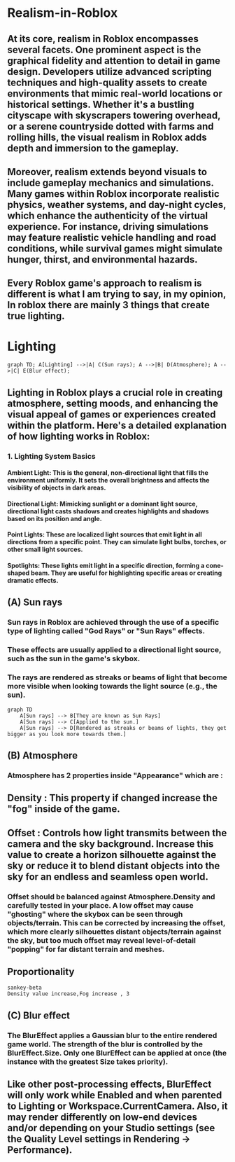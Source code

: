 # Realism-in-Roblox

## At its core, realism in Roblox encompasses several facets. One prominent aspect is the graphical fidelity and attention to detail in game design. Developers utilize advanced scripting techniques and high-quality assets to create environments that mimic real-world locations or historical settings. Whether it's a bustling cityscape with skyscrapers towering overhead, or a serene countryside dotted with farms and rolling hills, the visual realism in Roblox adds depth and immersion to the gameplay.

## Moreover, realism extends beyond visuals to include gameplay mechanics and simulations. Many games within Roblox incorporate realistic physics, weather systems, and day-night cycles, which enhance the authenticity of the virtual experience. For instance, driving simulations may feature realistic vehicle handling and road conditions, while survival games might simulate hunger, thirst, and environmental hazards.

## Every Roblox game's approach to realism is different is what I am trying to say, in my opinion, In roblox there are mainly 3 things that create true lighting.

# Lighting 
```mermaid
graph TD; A[Lighting] -->|A| C(Sun rays); A -->|B| D(Atmosphere); A -->|C| E(Blur effect);
```
## Lighting in Roblox plays a crucial role in creating atmosphere, setting moods, and enhancing the visual appeal of games or experiences created within the platform. Here's a detailed explanation of how lighting works in Roblox:

### 1. Lighting System Basics
#### Ambient Light: This is the general, non-directional light that fills the environment uniformly. It sets the overall brightness and affects the visibility of objects in dark areas.

#### Directional Light: Mimicking sunlight or a dominant light source, directional light casts shadows and creates highlights and shadows based on its position and angle.

#### Point Lights: These are localized light sources that emit light in all directions from a specific point. They can simulate light bulbs, torches, or other small light sources.

#### Spotlights: These lights emit light in a specific direction, forming a cone-shaped beam. They are useful for highlighting specific areas or creating dramatic effects.

## (A) Sun rays
### Sun rays in Roblox are achieved through the use of a specific type of lighting called "God Rays" or "Sun Rays" effects.
### These effects are usually applied to a directional light source, such as the sun in the game's skybox.
### The rays are rendered as streaks or beams of light that become more visible when looking towards the light source (e.g., the sun).
```mermaid
graph TD
    A[Sun rays] --> B[They are known as Sun Rays]
    A[Sun rays] --> C[Applied to the sun.]
    A[Sun rays] --> D[Rendered as streaks or beams of lights, they get bigger as you look more towards them.]
```
## (B) Atmosphere
### Atmosphere has 2 properties inside "Appearance" which are :
## Density : This property if changed increase the "fog" inside of the game.
## Offset  : Controls how light transmits between the camera and the sky background. Increase this value to create a horizon silhouette against the sky or reduce it to blend distant objects into the sky for an endless and seamless open world.

### Offset should be balanced against Atmosphere.Density and carefully tested in your place. A low offset may cause "ghosting" where the skybox can be seen through objects/terrain. This can be corrected by increasing the offset, which more clearly silhouettes distant objects/terrain against the sky, but too much offset may reveal level-of-detail "popping" for far distant terrain and meshes.

## Proportionality
```mermaid
sankey-beta
Density value increase,Fog increase , 3
```
## (C) Blur effect
### The BlurEffect applies a Gaussian blur to the entire rendered game world. The strength of the blur is controlled by the BlurEffect.Size. Only one BlurEffect can be applied at once (the instance with the greatest Size takes priority).

## Like other post-processing effects, BlurEffect will only work while Enabled and when parented to Lighting or Workspace.CurrentCamera. Also, it may render differently on low-end devices and/or depending on your Studio settings (see the Quality Level settings in Rendering → Performance).

